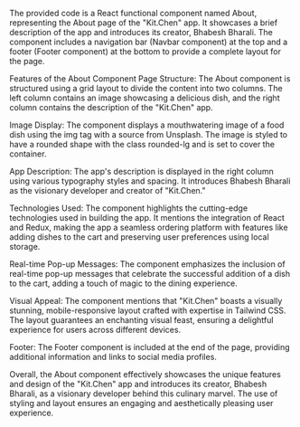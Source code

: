 The provided code is a React functional component named About, representing the About page of the "Kit.Chen" app. It showcases a brief description of the app and introduces its creator, Bhabesh Bharali. The component includes a navigation bar (Navbar component) at the top and a footer (Footer component) at the bottom to provide a complete layout for the page.

Features of the About Component
Page Structure: The About component is structured using a grid layout to divide the content into two columns. The left column contains an image showcasing a delicious dish, and the right column contains the description of the "Kit.Chen" app.

Image Display: The component displays a mouthwatering image of a food dish using the img tag with a source from Unsplash. The image is styled to have a rounded shape with the class rounded-lg and is set to cover the container.

App Description: The app's description is displayed in the right column using various typography styles and spacing. It introduces Bhabesh Bharali as the visionary developer and creator of "Kit.Chen."

Technologies Used: The component highlights the cutting-edge technologies used in building the app. It mentions the integration of React and Redux, making the app a seamless ordering platform with features like adding dishes to the cart and preserving user preferences using local storage.

Real-time Pop-up Messages: The component emphasizes the inclusion of real-time pop-up messages that celebrate the successful addition of a dish to the cart, adding a touch of magic to the dining experience.

Visual Appeal: The component mentions that "Kit.Chen" boasts a visually stunning, mobile-responsive layout crafted with expertise in Tailwind CSS. The layout guarantees an enchanting visual feast, ensuring a delightful experience for users across different devices.

Footer: The Footer component is included at the end of the page, providing additional information and links to social media profiles.

Overall, the About component effectively showcases the unique features and design of the "Kit.Chen" app and introduces its creator, Bhabesh Bharali, as a visionary developer behind this culinary marvel. The use of styling and layout ensures an engaging and aesthetically pleasing user experience.